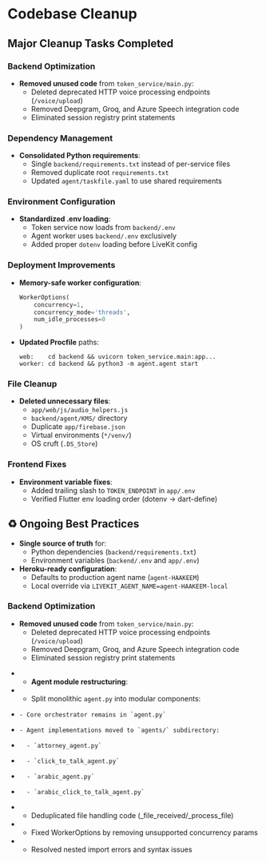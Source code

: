 # Codebase Cleanup

## Major Cleanup Tasks Completed

### Backend Optimization
- **Removed unused code** from `token_service/main.py`:
  - Deleted deprecated HTTP voice processing endpoints (`/voice/upload`)
  - Removed Deepgram, Groq, and Azure Speech integration code
  - Eliminated session registry print statements
  
### Dependency Management
- **Consolidated Python requirements**:
  - Single `backend/requirements.txt` instead of per-service files
  - Removed duplicate root `requirements.txt`
  - Updated `agent/taskfile.yaml` to use shared requirements

### Environment Configuration
- **Standardized .env loading**:
  - Token service now loads from `backend/.env`
  - Agent worker uses `backend/.env` exclusively
  - Added proper `dotenv` loading before LiveKit config

### Deployment Improvements
- **Memory-safe worker configuration**:
  ```python
  WorkerOptions(
      concurrency=1,
      concurrency_mode='threads',
      num_idle_processes=0
  )
  ```
- **Updated Procfile** paths:
  ```procfile
  web:    cd backend && uvicorn token_service.main:app...
  worker: cd backend && python3 -m agent.agent start
  ```

### File Cleanup
- **Deleted unnecessary files**:
  - `app/web/js/audio_helpers.js`
  - `backend/agent/KMS/` directory
  - Duplicate `app/firebase.json`
  - Virtual environments (`*/venv/`)
  - OS cruft (`.DS_Store`)

### Frontend Fixes
- **Environment variable fixes**:
  - Added trailing slash to `TOKEN_ENDPOINT` in `app/.env`
  - Verified Flutter env loading order (dotenv → dart-define)

## ♻️ Ongoing Best Practices
- **Single source of truth** for:
  - Python dependencies (`backend/requirements.txt`)
  - Environment variables (`backend/.env` and `app/.env`)
- **Heroku-ready configuration**:
  - Defaults to production agent name (`agent-HAAKEEM`)
  - Local override via `LIVEKIT_AGENT_NAME=agent-HAAKEEM-local`


### Backend Optimization
- **Removed unused code** from `token_service/main.py`:
  - Deleted deprecated HTTP voice processing endpoints (`/voice/upload`)
  - Removed Deepgram, Groq, and Azure Speech integration code
  - Eliminated session registry print statements

+ - **Agent module restructuring**:
+   - Split monolithic `agent.py` into modular components:
+     - Core orchestrator remains in `agent.py`
+     - Agent implementations moved to `agents/` subdirectory:
+       - `attorney_agent.py`
+       - `click_to_talk_agent.py` 
+       - `arabic_agent.py`
+       - `arabic_click_to_talk_agent.py`
+   - Deduplicated file handling code (_file_received/_process_file)
+   - Fixed WorkerOptions by removing unsupported concurrency params
+   - Resolved nested import errors and syntax issues
